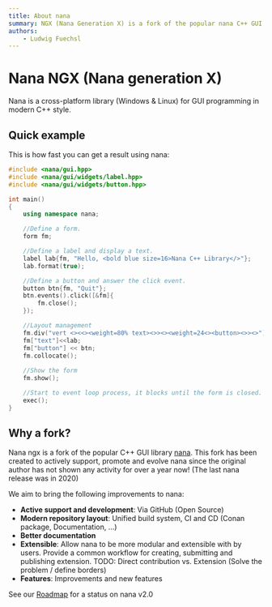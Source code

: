 ```yaml
---
title: About nana
summary: NGX (Nana Generation X) is a fork of the popular nana C++ GUI library
authors:
    - Ludwig Fuechsl
---
```


# Nana NGX (Nana generation X)
Nana is a cross-platform library (Windows & Linux) for GUI programming in modern C++ style.

## Quick example
This is how fast you can get a result using nana:
```cpp title="Hello Nana"
#include <nana/gui.hpp>
#include <nana/gui/widgets/label.hpp>
#include <nana/gui/widgets/button.hpp>

int main()
{
    using namespace nana;

    //Define a form.
    form fm;

    //Define a label and display a text.
    label lab{fm, "Hello, <bold blue size=16>Nana C++ Library</>"};
    lab.format(true);

    //Define a button and answer the click event.
    button btn{fm, "Quit"};
    btn.events().click([&fm]{
        fm.close();
    });

    //Layout management
    fm.div("vert <><<><weight=80% text><>><><weight=24<><button><>><>");
    fm["text"]<<lab;
    fm["button"] << btn;
    fm.collocate();
	
    //Show the form
    fm.show();

    //Start to event loop process, it blocks until the form is closed.
    exec();
}
```

## Why a fork?
Nana ngx is a fork of the popular C++ GUI library [nana](http://nanapro.org). This fork has 
been created to actively support, promote and evolve nana since the original author has not 
shown any activity for over a year now! (The last nana release was in 2020)

We aim to bring the following improvements to nana:
 
- **Active support and development**: Via GitHub (Open Source)
- **Modern repository layout**: Unified build system, CI and CD (Conan package, Documentation, ...)
- **Better documentation**
- **Extensible**: Allow nana to be more modular and extensible with by users. Provide a common workflow for creating, submitting and publishing extension. TODO: Direct contribution vs. Extension (Solve the problem / define borders)
- **Features**: Improvements and new features 

See our [Roadmap](roadmap-20.md) for a status on nana v2.0
